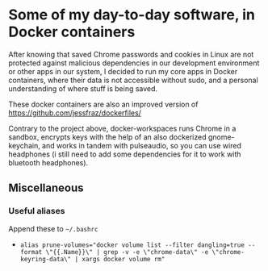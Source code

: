 # Some of my day-to-day software, in Docker containers

After knowing that saved Chrome passwords and cookies in Linux are not protected against malicious dependencies in our development environment or other apps in our system, I decided to run my core apps in Docker containers, where their data is not accessible without sudo, and a personal understanding of where stuff is being saved.

These docker containers are also an improved version of <https://github.com/jessfraz/dockerfiles/>

Contrary to the project above, docker-workspaces runs Chrome in a sandbox, encrypts keys with the help of an also dockerized gnome-keychain, and works in tandem with pulseaudio, so you can use wired headphones (i still need to add some dependencies for it to work with bluetooth headphones).

## Miscellaneous
### Useful aliases
Append these to `~/.bashrc`

- `alias prune-volumes="docker volume list --filter dangling=true --format \"{{.Name}}\" | grep -v -e \"chrome-data\" -e \"chrome-keyring-data\" | xargs docker volume rm"`